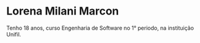 # Lorena Milani Marcon
Tenho 18 anos, curso Engenharia de Software no 1° periodo, na instituição Unifil.
